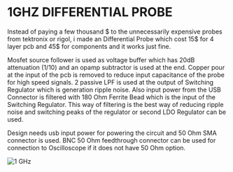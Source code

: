 # 1GHZ DIFFERENTIAL PROBE

Instead of paying a few thousand $ to the unnecessarily expensive probes from tektronix or rigol, i made an Differential Probe which cost
15$ for 4 layer pcb and 45$ for components and it works just fine.

Mosfet source follower is used as voltage buffer which has 20dB attenuation (1/10) and an opamp subtractor is used at the end. Copper pour at the input of the pcb is removed to reduce input capacitance of the probe for high speed signals. 2 passive LPF is used at the output of Switching Regulator which is generation ripple noise. Also input power from the USB Connector is filtered with 180 Ohm Ferrite Bead which is the input of the Switching Regulator. This way of filtering
is the best way of reducing ripple noise and switching peaks of the regulator or second LDO Regulator can be used.

Design needs usb input power for powering the circuit and 50 Ohm SMA connector
is used. BNC 50 Ohm feedthrough connector can be used for connection to Oscilloscope if it does not have 50 Ohm option.

![1 GHz](https://user-images.githubusercontent.com/61315249/96349553-17d8a400-10b9-11eb-9e47-c789896db852.png)

